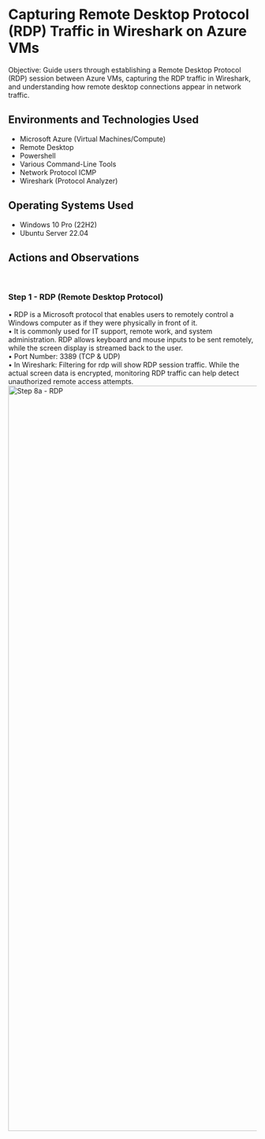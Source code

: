 <h1>Capturing Remote Desktop Protocol (RDP) Traffic in Wireshark on Azure VMs</h1>
Objective: Guide users through establishing a Remote Desktop Protocol (RDP) session between Azure VMs, capturing the RDP traffic in Wireshark, and understanding how remote desktop connections appear in network traffic.

<h2>Environments and Technologies Used</h2>

- Microsoft Azure (Virtual Machines/Compute)
- Remote Desktop
- Powershell
- Various Command-Line Tools
- Network Protocol ICMP
- Wireshark (Protocol Analyzer)

<h2>Operating Systems Used </h2>

- Windows 10 Pro (22H2)
- Ubuntu Server 22.04


<h2>Actions and Observations</h2>

<br>


<h3>Step 1 - RDP (Remote Desktop Protocol)</h3>
•	RDP is a Microsoft protocol that enables users to remotely control a Windows computer as if they were physically in front of it.<br>
•	It is commonly used for IT support, remote work, and system administration. RDP allows keyboard and mouse inputs to be sent remotely, while the screen display is streamed back to the user.<br>
•	Port Number: 3389 (TCP & UDP)<br>
•	In Wireshark: Filtering for rdp will show RDP session traffic. While the actual screen data is encrypted, monitoring RDP traffic can help detect unauthorized remote access attempts.<br>

<img width="1512" alt="Step 8a - RDP" src="https://github.com/user-attachments/assets/4178fabd-683a-4f19-bbc2-d48b6cf5222a" />

